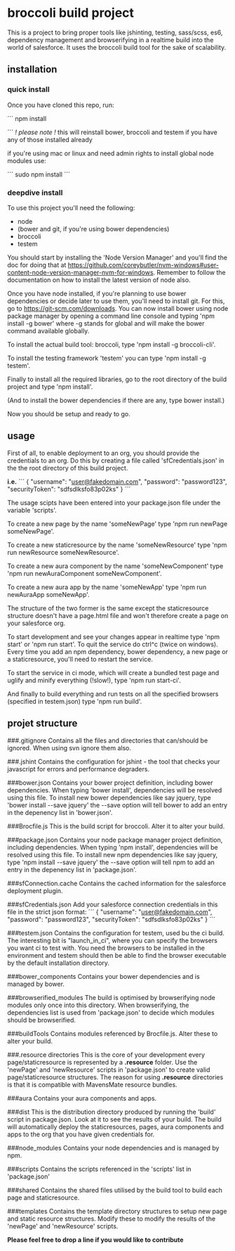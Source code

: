 # broccoli build project

This is a project to bring proper tools like jshinting, testing, sass/scss, es6, dependency management and browserifying in a realtime build into the world of salesforce. It uses the broccoli build tool for the sake of scalability.

## installation

### quick install

Once you have cloned this repo, run:

´´´
npm install

´´´
*! please note !* this will reinstall bower, broccoli and testem if you have any of those installed already

if you're using mac or linux and need admin rights to install global node modules use:

´´´
sudo npm install
´´´

### deepdive install

To use this project you'll need the following:

- node
- (bower and git, if you're using bower dependencies)
- broccoli
- testem

You should start by installing the 'Node Version Manager' and you'll find the doc for doing that at https://github.com/coreybutler/nvm-windows#user-content-node-version-manager-nvm-for-windows. Remember to follow the documentation on how to install the latest version of node also.

Once you have node installed, if you're planning to use bower dependencies or decide later to use them, you'll need to install git. For this, go to https://git-scm.com/downloads. You can now install bower using node package manager by opening a command line console and typing 'npm install -g bower' where -g stands for global and will make the bower command available globally.

To install the actual build tool: broccoli, type 'npm install -g broccoli-cli'.

To install the testing framework 'testem' you can type 'npm install -g testem'.

Finally to install all the required libraries, go to the root directory of the build project and type 'npm install'.

(And to install the bower dependencies if there are any, type bower install.)

Now you should be setup and ready to go.

## usage

First of all, to enable deployment to an org, you should provide the credentials to an org. Do this by creating a file called 'sfCredentials.json' in the the root directory of this build project.

**i.e.**
´´´
{
  "username": "user@fakedomain.com",
  "password": "password123",
  "securityToken": "sdfsdlksfo83p02ks"
}
´´´

The usage scipts have been entered into your package.json file under the variable 'scripts'.

To create a new page by the name 'someNewPage' type 'npm run newPage someNewPage'.

To create a new staticresource by the name 'someNewResource' type 'npm run newResource someNewResource'.

To create a new aura component by the name 'someNewComponent' type 'npm run newAuraComponent someNewComponent'.

To create a new aura app by the name 'someNewApp' type 'npm run newAuraApp someNewApp'.

The structure of the two former is the same except the staticresource structure doesn't have a page.html file and won't therefore create a page on your salesforce org.

To start development and see your changes appear in realtime type 'npm start' or 'npm run start'. To quit the service do ctrl^c (twice on windows). Every time you add an npm dependency, bower dependency, a new page or a staticresource, you'll need to restart the service.

To start the service in ci mode, which will create a bundled test page and uglify and minify everything (!slow!), type 'npm run start-ci'.

And finally to build everything and run tests on all the specified browsers (specified in testem.json) type 'npm run build'.

## projet structure

###.gitignore
Contains all the files and directories that can/should be ignored. When using svn ignore them also.

###.jshint
Contains the configuration for jshint - the tool that checks your javascript for errors and performance degraders.

###bower.json
Contains your bower project definition, including bower dependencies. When typing 'bower install', dependencies will be resolved using this file. To install new bower dependencies like say jquery, type 'bower install --save jquery' the --save option will tell bower to add an entry in the depenency list in 'bower.json'.

###Brocfile.js
This is the build script for broccoli. Alter it to alter your build.

###package.json
Contains your node package manager project definition, including dependencies. When typing 'npm install', dependencies will be resolved using this file. To install new npm dependencies like say jquery, type 'npm install --save jquery' the --save option will tell npm to add an entry in the depenency list in 'package.json'.

###sfConnection.cache
Contains the cached information for the salesforce deployment plugin.

###sfCredentials.json
Add your salesforce connection credentials in this file in the strict json format:
´´´
{
  "username": "user@fakedomain.com",
  "password": "password123",
  "securityToken": "sdfsdlksfo83p02ks"
}
´´´

###testem.json
Contains the configuration for testem, used bu the ci build. The interesting bit is "launch_in_ci", where you can specify the browsers you want ci to test with. You need the browsers to be installed in the environment and testem should then be able to find the browser executable by the default installation directory.

###bower_components
Contains your bower dependencies and is managed by bower.

###browserified_modules
The build is optimised by browserifying node modules only once into this directory. When browserifying, the dependencies list is used from 'package.json' to decide which modules should be browserified.

###buildTools
Contains modules referenced by Brocfile.js. Alter these to alter your build.

###.resource directories
This is the core of your development every page/staticresource is represented by a **.resource** folder. Use the 'newPage' and 'newResource' scripts in 'package.json' to create valid page/staticresource structures. The reason for using **.resource** directories is that it is compatible with MavensMate resource bundles. 

###aura
Contains your aura components and apps.

###dist
This is the distribution directory produced by running the 'build' script in package.json. Look at it to see the results of your build. The build will automatically deploy the staticresources, pages, aura components and apps to the org that you have given credentials for.

###node_modules
Contains your node dependencies and is managed by npm.

###scripts
Contains the scripts referenced in the 'scripts' list in 'package.json'

###shared
Contains the shared files utilised by the build tool to build each page and staticresource.

###templates
Contains the template directory structures to setup new page and static resource structures. Modify these to modify the results of the 'newPage' and 'newResource' scripts.


**Please feel free to drop a line if you would like to contribute**